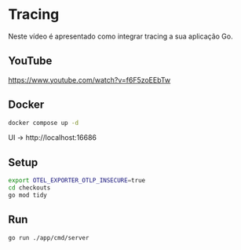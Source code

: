 # Tracing

Neste vídeo é apresentado como integrar tracing a sua aplicação Go.

## YouTube

https://www.youtube.com/watch?v=f6F5zoEEbTw

## Docker

```sh
docker compose up -d
```

UI -> http://localhost:16686

## Setup

```sh
export OTEL_EXPORTER_OTLP_INSECURE=true
cd checkouts
go mod tidy
```

## Run

```sh
go run ./app/cmd/server
```